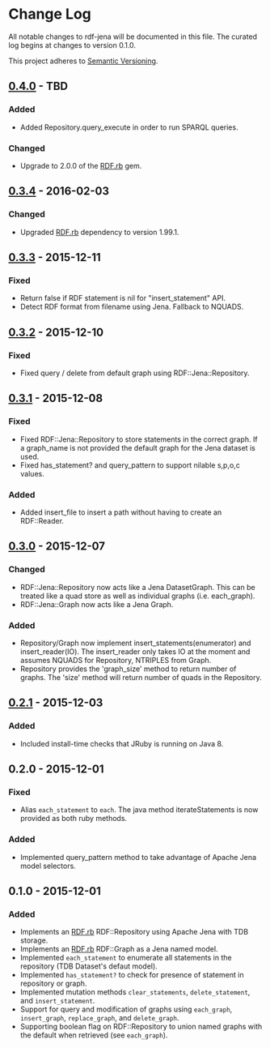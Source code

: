 # Change Log

All notable changes to rdf-jena will be documented in this file. The curated log begins at changes to version 0.1.0.

This project adheres to [Semantic Versioning](http://semver.org/).

## [0.4.0][0.4.0] - TBD
### Added
- Added Repository.query_execute in order to run SPARQL queries.

### Changed
- Upgrade to 2.0.0 of the [RDF.rb][RDF.rb] gem.

## [0.3.4][0.3.4] - 2016-02-03
### Changed
- Upgraded [RDF.rb][RDF.rb] dependency to version 1.99.1.

## [0.3.3][0.3.3] - 2015-12-11
### Fixed
- Return false if RDF statement is nil for "insert_statement" API.
- Detect RDF format from filename using Jena. Fallback to NQUADS.

## [0.3.2][0.3.2] - 2015-12-10
### Fixed
- Fixed query / delete from default graph using RDF::Jena::Repository.

## [0.3.1][0.3.1] - 2015-12-08
### Fixed
- Fixed RDF::Jena::Repository to store statements in the correct graph. If a graph_name is not provided the default graph for the Jena dataset is used.
- Fixed has_statement? and query_pattern to support nilable s,p,o,c values.

### Added
- Added insert_file to insert a path without having to create an RDF::Reader.

## [0.3.0][0.3.0] - 2015-12-07
### Changed
- RDF::Jena::Repository now acts like a Jena DatasetGraph. This can be treated like a quad store as well as individual graphs (i.e. each_graph).
- RDF::Jena::Graph now acts like a Jena Graph.

### Added
- Repository/Graph now implement insert_statements(enumerator) and insert_reader(IO). The insert_reader only takes IO at the moment and assumes NQUADS for Repository, NTRIPLES from Graph.
- Repository provides the 'graph_size' method to return number of graphs. The 'size' method will return number of quads in the Repository.

## [0.2.1][0.2.1] - 2015-12-03
### Added
- Included install-time checks that JRuby is running on Java 8.

## 0.2.0 - 2015-12-01
### Fixed
- Alias `each_statement` to `each`. The java method iterateStatements is now provided as both ruby methods.

### Added
- Implemented query_pattern method to take advantage of Apache Jena model selectors.

## 0.1.0 - 2015-12-01
### Added
- Implements an [RDF.rb][RDF.rb] RDF::Repository using Apache Jena with TDB storage.
- Implements an [RDF.rb][RDF.rb] RDF::Graph as a Jena named model.
- Implemented `each_statement` to enumerate all statements in the repository (TDB Dataset's defaut model).
- Implemented `has_statement?` to check for presence of statement in repository or graph.
- Implemented mutation methods `clear_statements`, `delete_statement`, and `insert_statement`.
- Support for query and modification of graphs using `each_graph`, `insert_graph`, `replace_graph`, and `delete_graph`.
- Supporting boolean flag on RDF::Repository to union named graphs with the default when retrieved (see `each_graph`).

[RDF.rb]:   https://github.com/ruby-rdf/rdf
[0.4.0]:    https://github.com/abargnesi/rdf-jena/compare/0.3.4...0.4.0
[0.3.4]:    https://github.com/abargnesi/rdf-jena/compare/0.3.3...0.3.4
[0.3.3]:    https://github.com/abargnesi/rdf-jena/compare/0.3.2...0.3.3
[0.3.2]:    https://github.com/abargnesi/rdf-jena/compare/0.3.1...0.3.2
[0.3.1]:    https://github.com/abargnesi/rdf-jena/compare/0.3.0...0.3.1
[0.3.0]:    https://github.com/abargnesi/rdf-jena/compare/0.2.1...0.3.0
[0.2.1]:    https://github.com/abargnesi/rdf-jena/compare/0.2.0...0.2.1
